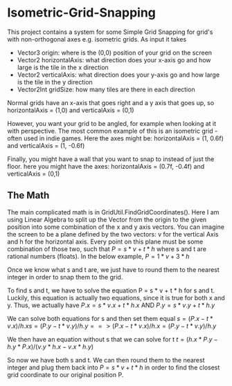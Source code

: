 # Isometric-Grid-Snapping
This project contains a system for some Simple Grid Snapping for grid's with non-orthogonal axes e.g. isometric grids.
As input it takes
- Vector3 origin: where is the (0,0) position of your grid on the screen
- Vector2 horizontalAxis: what direction does your x-axis go and how large is the tile in the x direction
- Vector2 verticalAxis: what direction does your y-axis go and how large is the tile in the y direction
- Vector2Int gridSize: how many tiles are there in each direction

Normal grids have an x-axis that goes right and a y axis that goes up, so horizontalAxis = (1,0) and verticalAxis = (0,1)


However, you want your grid to be angled, for example when looking at it with perspective. The most common example of this is an isometric grid - often used in indie games. Here the axes might be: horizontalAxis = (1, 0.6f) and verticalAxis = (1, -0.6f)


Finally, you might have a wall that you want to snap to instead of just the floor. here you might have the axes: horizontalAxis = (0.7f, -0.4f) and verticalAxis = (0,1)


## The Math
The main complicated math is in GridUtil.FindGridCoordinates(). Here I am using Linear Algebra to split up the Vector from the origin to the given position into some combination of the x and y axis vectors. You can imagine the screen to be a plane defined by the two vectors: v for the vertical Axis and h for the horizontal axis. Every point on this plane must be some combination of those two, such that 
$`P = s * v + t * h `$ where s and t are rational numbers (floats). In the below example, $`P = 1 * v + 3 * h`$


Once we know what s and t are, we just have to round them to the nearest integer in order to snap them to the grid. 

To find s and t, we have to solve the equation P = s * v + t * h  for s and t. Luckily, this equation is actually two equations, since it is true for both x and y. Thus, we actually have
$`P.x = s * v.x + t * h.x`$    AND
$`P.y = s * v.y + t * h.y`$

We can solve both equations for s and then set them equal
$`s = (P.x - t * v.x) / h.x
s = (P.y - t * v.y) / h.y
==> (P.x - t * v.x) / h.x = (P.y - t * v.y) / h.y `$

We then have an equation without s that we can solve for t
$`t = (h.x * P.y - h.y * P.x) / (v.y * h.x - v.x * h.y) `$

So now we have both s and t. We can then round them to the nearest integer and plug them back into $`P = s * v + t * h `$ in order to find the closest grid coordinate to our original position P.
